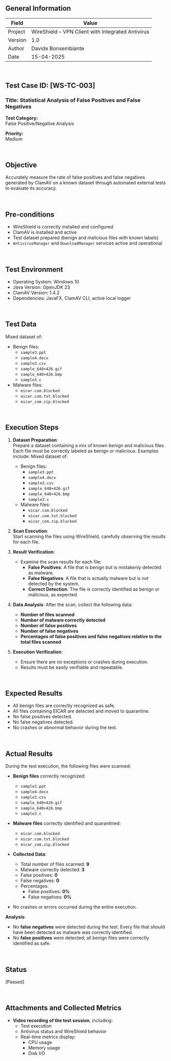 ## General Information

| Field     | Value                                                    |
|-----------|----------------------------------------------------------|
| Project   | WireShield – VPN Client with Integrated Antivirus        |
| Version   | 1.0                                                      |
| Author    | Davide Bonsembiante                                      |
| Date      | 15-04-2025                                               |

&nbsp;

## Test Case ID: [WS-TC-003] 
### Title: Statistical Analysis of False Positives and False Negatives

**Test Category:**  
False Positive/Negative Analysis

**Priority:**  
Medium

&nbsp;

## Objective  
Accurately measure the rate of false positives and false negatives generated by ClamAV on a known dataset through automated external tests to evaluate its accuracy.

&nbsp;

## Pre-conditions

- WireShield is correctly installed and configured  
- ClamAV is installed and active  
- Test dataset prepared (benign and malicious files with known labels)  
- `AntivirusManager` and `DownloadManager` services active and operational  

&nbsp;

## Test Environment

- Operating System: Windows 10  
- Java Version: OpenJDK 23  
- ClamAV Version: 1.4.2  
- Dependencies: JavaFX, ClamAV CLI, active local logger  

&nbsp;

## Test Data

Mixed dataset of:
- Benign files:
  - `sample3.ppt`
  - `sample4.docx`
  - `sample3.csv`
  - `sample_640×426.gif`
  - `sample_640×426.bmp`
  - `sample3.c`
- Malware files:
  - `eicar.com.blocked`
  - `eicar.com.txt.blocked`
  - `eicar_com.zip.blocked`

&nbsp;

## Execution Steps

1. **Dataset Preparation**:  
   Prepare a dataset containing a mix of known benign and malicious files. Each file must be correctly labeled as benign or malicious. Examples include:
   Mixed dataset of:
   - Benign files:
      - `sample3.ppt`
      - `sample4.docx`
      - `sample3.csv`
      - `sample_640×426.gif`
      - `sample_640×426.bmp`
      - `sample3.c`
   - Malware files:
      - `eicar.com.blocked`
      - `eicar.com.txt.blocked`
      - `eicar_com.zip.blocked`

2. **Scan Execution**:  
   Start scanning the files using WireShield, carefully observing the results for each file.

3. **Result Verification**:
   - Examine the scan results for each file:
     - **False Positives**: A file that is benign but is mistakenly detected as malware.
     - **False Negatives**: A file that is actually malware but is not detected by the system.
     - **Correct Detection**: The file is correctly identified as benign or malicious, as expected.

4. **Data Analysis**:
   After the scan, collect the following data:
   - **Number of files scanned**
   - **Number of malware correctly detected**
   - **Number of false positives**
   - **Number of false negatives**
   - **Percentages of false positives and false negatives relative to the total files scanned**

5. **Execution Verification**:
   - Ensure there are no exceptions or crashes during execution.
   - Results must be easily verifiable and repeatable.

&nbsp;

## Expected Results

- All benign files are correctly recognized as safe.  
- All files containing EICAR are detected and moved to quarantine.  
- No false positives detected.  
- No false negatives detected.  
- No crashes or abnormal behavior during the test.  

&nbsp;

## Actual Results

During the test execution, the following files were scanned:

- **Benign files** correctly recognized:
  - `sample3.ppt`
  - `sample4.docx`
  - `sample3.csv`
  - `sample_640×426.gif`
  - `sample_640×426.bmp`
  - `sample3.c`

- **Malware files** correctly identified and quarantined:
  - `eicar.com.blocked`
  - `eicar.com.txt.blocked`
  - `eicar_com.zip.blocked`

- **Collected Data**:
  - Total number of files scanned: **9**
  - Malware correctly detected: **3**
  - False positives: **0**
  - False negatives: **0**
  - Percentages:
    - False positives: **0%**
    - False negatives: **0%**

- No crashes or errors occurred during the entire execution.

**Analysis**:
- No **false negatives** were detected during the test. Every file that should have been detected as malware was correctly identified.  
- No **false positives** were detected; all benign files were correctly identified as safe.  

&nbsp;

## Status

[Passed]

&nbsp;

## Attachments and Collected Metrics

- **Video recording of the test session**, including:
  - Test execution  
  - Antivirus status and WireShield behavior  
  - Real-time metrics display:  
    - CPU usage  
    - Memory usage  
    - Disk I/O  